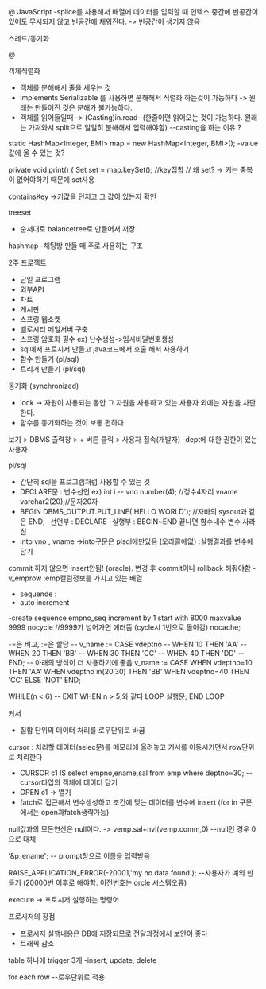 @
JavaScript
-splice를 사용해서 배열에 데이터를 입력할 때 인덱스 중간에 빈공간이 있어도 무시되지 않고 빈공간에 채워진다. -> 빈공간이 생기지 않음

스레드/동기화

@

객체직렬화
- 객체를 분해해서 줄을 세우는 것
- implements Serializable 를 사용하면 분해해서 직렬화 하는것이 가능하다
     -> 원래는 만들어진 것은 분해가 불가능하다.
- 객체를 읽어들일때 -> (Casting)in.read- (한줄이면 읽어오는 것이 가능하다. 원래는 가져와서 split으로 일일히 분해해서 입력해야함)
   --casting을 하는 이유 ?     

static HashMap<Integer, BMI> map = new HashMap<Integer, BMI>();
-value 값에 올 수 있는 것?

 private void print() {
        Set<Integer> set = map.keySet(); //key집합 
        // 왜 set? -> 키는 중복이 없어야하기 때문에 set사용

containsKey ->키값을 던지고 그 값이 있는지 확인

treeset
- 순서대로 balancetree로 만들어서 저장

hashmap
-채팅방 만들 때 주로 사용하는 구조

2주 프로젝트
- 단일 프로그램
- 외부API
- 차트
- 게시판
- 스프링 웹소켓
- 벨로시티 메일서버 구축
- 스프링 암호화 필수 ex) 난수생성->임시비밀번호생성
- sql에서 프로시저 만들고 java코드에서 호출 해서 사용하기
- 함수 만들기 (pl/sql)
- 트리거 만들기 (pl/sql)

동기화 (synchronized)
- lock -> 자원이 사용되는 동안 그 자원을 사용하고 있는 사용자 외에는 자원을 차단한다.
- 함수를 동기화하는 것이 보통 편하다

보기 > DBMS 출력창 > + 버튼 클릭 > 사용자 접속(개발자)
-dept에 대한 권한이 있는 사용자

pl/sql
- 간단히 sql을 프로그램처럼 사용할 수 있는 것
- DECLARE문 : 변수선언 ex) int i 
-- vno number(4); //정수4자리
  vname varchar2(20);//문자20자
- BEGIN
  DBMS_OUTPUT.PUT_LINE('HELLO WORLD'); //자바의 sysout과 같은
  END;
-선언부 : DECLARE
-실행부 : BEGIN~END 끝나면 함수내수 변수 사라짐
- into vno , vname ->into구문은 plsql에만있음 (오라클에없) :실행결과를 변수에 담기

commit 하지 않으면 insert안됨! (oracle). 변경 후 commit이나 rollback 해줘야함
-v_emprow :emp컬럼정보를 가지고 있는 배열

- sequende :
- auto increment

-create sequence empno_seq
increment by 1
start with 8000
maxvalue 9999
nocycle //9999가 넘어가면 에러뜸 (cycle시  1번으로 돌아감)
nocache;

-=은 비교, :=은 할당
--    v_name := CASE vdeptno
--                WHEN 10  THEN 'AA'
--                WHEN 20  THEN 'BB'
--                WHEN 30  THEN 'CC'
--                WHEN 40  THEN 'DD'
--              END;
-- 아래의 방식이 더 사용하기에 좋음
    v_name := CASE 
                WHEN vdeptno=10  THEN 'AA'
                WHEN vdeptno in(20,30)  THEN 'BB'
                WHEN vdeptno=40  THEN 'CC'
                ELSE 'NOT'
              END;

WHILE(n < 6) -- EXIT WHEN n > 5;와 같다
LOOP
   실행문;
END LOOP         

 커서 
- 집합 단위의 데이터 처리를 로우단위로 바꿈

cursor : 처리할 데이터(selec문)를 메모리에 올려놓고 커서를 이동시키면서 row단위로 처리한다
- CURSOR c1  IS select empno,ename,sal from emp where deptno=30; --cursor타입의 객체에 데이터 담기
- OPEN c1 -> 열기
- fatch로 접근해서 변수생성하고 조건에 맞는 데이터를 변수에 insert (for in 구문에서는 open과fatch생략가능)

null값과의 모든연산은 null이다.
-> vemp.sal+nvl(vemp.comm,0) --null인 경우 0으로 대체

'&p_ename'; -- prompt창으로  이름을 입력받음

RAISE_APPLICATION_ERROR(-20001,'my no data found'); --사용자가 예외 만들기 (20000번 이후로 해야함. 이전번호는 orcle 시스템오류)

execute -> 프로시저 실행하는 명령어

프로시저의 장점
- 프로시저 실행내용은 DB에 저장되므로 전달과정에서 보안이 좋다
- 트래픽 감소

table 하나에 trigger 3개
-insert, update, delete

for each row --로우단위로 적용



